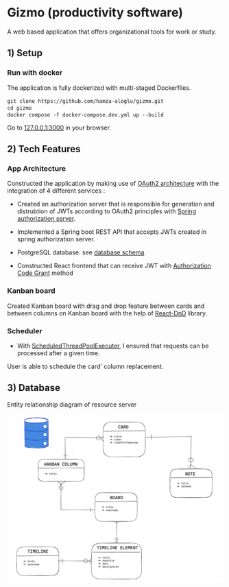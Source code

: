 # Gizmo (productivity software)

A web based application that offers organizational tools for work or study.

## 1) Setup

### Run with docker

The application is fully dockerized with multi-staged Dockerfiles.

````
git clone https://github.com/hamza-aloglu/gizmo.git
cd gizmo
docker compose -f docker-compose.dev.yml up --build
````

Go to [127.0.0.1:3000](http://127.0.0.1:3000) in your browser.

## 2) Tech Features

### App Architecture

Constructed the application by making use of [OAuth2 architecture](https://datatracker.ietf.org/doc/html/draft-ietf-oauth-v2-1-05\#name-protocol-flow) with the integration of 4 different services :

- Created an authorization server that is responsible for generation and distrubtion of JWTs according to OAuth2 principles with [Spring authorization server](https://spring.io/projects/spring-authorization-server).

- Implemented a Spring boot REST API that accepts JWTs created in spring authorization server.

- PostgreSQL database. see [database schema](https://raw.githubusercontent.com/hamza-aloglu/gizmo/main/gizmo-db-ERD.png?token=GHSAT0AAAAAACEMKCWDGXGNRYAGI7DVBECGZH3JQ2Q)

- Constructed React frontend that can receive JWT with [Authorization Code Grant](https://datatracker.ietf.org/doc/html/draft-ietf-oauth-v2-1-05#name-authorization-code-grant) method

### Kanban board

Created Kanban board with drag and drop feature between cards and between columns on Kanban board with the help of [React-DnD](https://github.com/react-dnd/react-dnd) library.


### Scheduler

- With [ScheduledThreadPoolExecuter](https://docs.oracle.com/javase/8/docs/api/java/util/concurrent/ScheduledThreadPoolExecutor.html), I ensured that requests can be processed after a given time.

User is able to schedule the card' column replacement.

## 3) Database

Entity relationship diagram of resource server

<img width=800 alt="185167091-6c7c6466-6743-4d79-a493-17f8d863700d" src="https://raw.githubusercontent.com/hamza-aloglu/gizmo/main/gizmo-db-ERD.png?token=GHSAT0AAAAAACEMKCWDGXGNRYAGI7DVBECGZH3JQ2Q">


